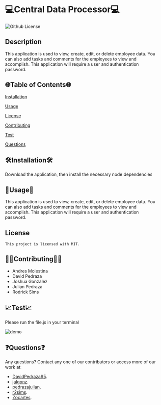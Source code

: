 # 💻Central Data Processor💻

  ![Github License](https://img.shields.io/badge/license-MIT-blue.svg)


  ## Description
   This application is used to view, create, edit, or delete employee data. You can also add tasks and comments for the employees to view and accomplish. This application will require a user and authentication password. 

  <ur>

  ## 🌐Table of Contents🌐
  [Installation](#installation)

  [Usage](#usage)

  
[License](#license)


  [Contributing](#contributing)

  [Test](#test)

  [Questions](#questions)

 
  
  ## 🛠️Installation🛠️
  Download the application, then install the necessary node dependencies

  <ur>

  ## 📁Usage📁
  This application is used to view, create, edit, or delete employee data. You can also add tasks and comments for the employees to view and accomplish. This application will require a user and authentication password. 
  ## License 
    This project is licensed with MIT.

  <ur>

  ## 👨‍💼Contributing👨‍💼
 - Andres Molestina
 - David Pedraza
 - Joshua Gonzalez
 - Julian Pedraza
 - Rodrick Sims
  <ur>

  ## 📈Test📈
  Please run the file.js in your terminal
  <ur>

  ![demo](https://github.com/DavidPedraza95/Central_Data_Processor/blob/main/assets/Untitled_%20Aug%2012,%202021%208_32%20PM.gif?raw=true)
    
    
    
  ## ❓Questions❓
  Any questions? Contact any one of our contributors or access more of our work at:

 - [DavidPedraza95](https://github.com/DavidPedraza95/).
 - [jalgonz](https://github.com/jalgonz).
 - [pedrazajulian](https://github.com/pedrazajulian).
 - [r2sims](https://github.com/r2sims).
 - [Zocartes](https://github.com/Zocartes).



